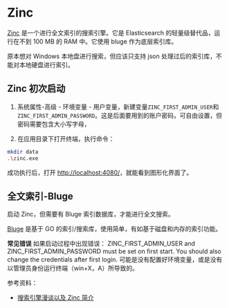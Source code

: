 # Zinc

[Zinc](https://github.com/zinclabs/zinc) 是一个进行全文索引的搜索引擎。它是 Elasticsearch 的轻量级替代品，运行在不到 100 MB 的 RAM 中。它使用 bluge 作为底层索引库。

原本想对 Windows 本地盘进行搜索，但应该只支持 json 处理过后的索引库，不能对本地硬盘进行索引。

## Zinc 初次启动

1. 系统属性-高级 - 环境变量 - 用户变量，新建变量`ZINC_FIRST_ADMIN_USER`和`ZINC_FIRST_ADMIN_PASSWORD`。这是后面要用到的账户密码，可自由设置，但密码需要包含大小写字母，

2. 在应用目录下打开终端，执行命令：

```bash
mkdir data
.\zinc.exe
```

成功执行后，打开 <http://localhost:4080/>，就能看到图形化界面了。

## 全文索引-Bluge

启动 Zinc，但需要有 Bluge 索引数据库，才能进行全文搜索。

[Bluge](https://github.com/blugelabs/bluge) 是基于 GO 的索引/搜索库，使用简单，有如基于磁盘和内存的索引功能。

**常见错误**
如果启动过程中出现错误：
ZINC_FIRST_ADMIN_USER and ZINC_FIRST_ADMIN_PASSWORD must be set on first start. You should also change the credentials after first login.
可能是没有配置好环境变量，或是没有以管理员身份运行终端（win+X，A）所导致的。

参考资料：

- [搜索引擎漫谈以及 Zinc 简介](https://blog.csdn.net/zhangxin09/article/details/125080763)
